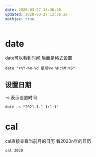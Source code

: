 ```yaml
---
date: 2020-03-27 13:36:26
updated: 2020-03-27 13:36:26
mathjax: true
---
```


# date
 date可以看到时间,后面是格式设置
```
date "+%Y-%m-%d 星期%w %H:%M:%S"
```

<!---more-->

## 设置日期
 -s 表示设置时间
```
date -s "2021-1-1 1:1:1"
```

# cal
 cal直接查看当前月的日历
 看2020n年的日历
```
cal 2020 
```